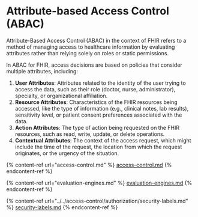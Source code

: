 # Attribute-based Access Control (ABAC)

Attribute-Based Access Control (ABAC) in the context of FHIR  refers to a method of managing access to healthcare information by evaluating attributes rather than relying solely on roles or static permissions.

In ABAC for FHIR, access decisions are based on policies that consider multiple attributes, including:

1. **User Attributes**: Attributes related to the identity of the user trying to access the data, such as their role (doctor, nurse, administrator), specialty, or organizational affiliation.
2. **Resource Attributes**: Characteristics of the FHIR resources being accessed, like the type of information (e.g., clinical notes, lab results), sensitivity level, or patient consent preferences associated with the data.
3. **Action Attributes**: The type of action being requested on the FHIR resources, such as read, write, update, or delete operations.
4. **Contextual Attributes**: The context of the access request, which might include the time of the request, the location from which the request originates, or the urgency of the situation.

{% content-ref url="access-control.md" %}
[access-control.md](access-control.md)
{% endcontent-ref %}

{% content-ref url="evaluation-engines.md" %}
[evaluation-engines.md](evaluation-engines.md)
{% endcontent-ref %}

{% content-ref url="../../access-control/authorization/security-labels.md" %}
[security-labels.md](../../access-control/authorization/security-labels.md)
{% endcontent-ref %}
